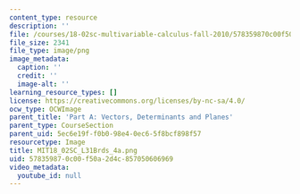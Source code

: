```yaml
---
content_type: resource
description: ''
file: /courses/18-02sc-multivariable-calculus-fall-2010/578359870c00f50a2d4c857050606969_MIT18_02SC_L31Brds_4a.png
file_size: 2341
file_type: image/png
image_metadata:
  caption: ''
  credit: ''
  image-alt: ''
learning_resource_types: []
license: https://creativecommons.org/licenses/by-nc-sa/4.0/
ocw_type: OCWImage
parent_title: 'Part A: Vectors, Determinants and Planes'
parent_type: CourseSection
parent_uid: 5ec6e19f-f0b0-98e4-0ec6-5f8bcf898f57
resourcetype: Image
title: MIT18_02SC_L31Brds_4a.png
uid: 57835987-0c00-f50a-2d4c-857050606969
video_metadata:
  youtube_id: null
---
```

